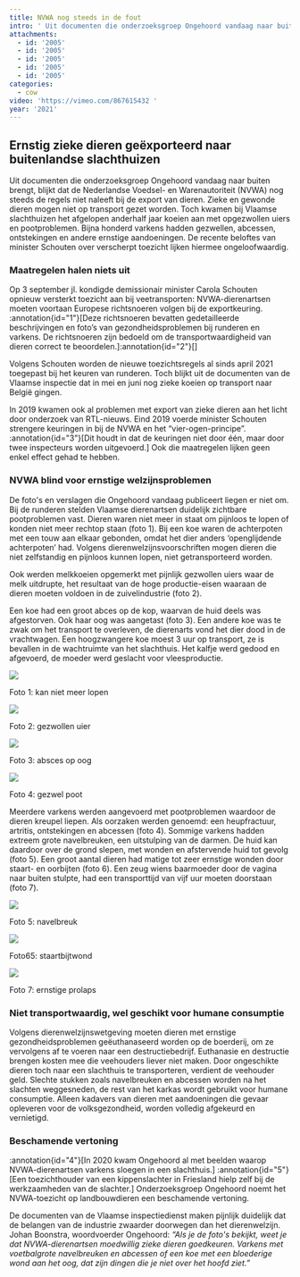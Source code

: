 ```yaml
---
title: NVWA nog steeds in de fout
intro: ' Uit documenten die onderzoeksgroep Ongehoord vandaag naar buiten brengt, blijkt dat de Nederlandse Voedsel- en warenautoriteit (NVWA), nog steeds zieke en gewonde dieren goedkeurt voor export. Het afgelopen jaar werden meerdere dieren met ernstige aandoenigen naar Vlaamse slachthuizen getransporteerd.'
attachments:
  - id: '2005'
  - id: '2005'
  - id: '2005'
  - id: '2005'
  - id: '2005'
categories:
  - cow
video: 'https://vimeo.com/867615432 '
year: '2021'
---
```

## Ernstig zieke dieren geëxporteerd naar buitenlandse slachthuizen

Uit documenten die onderzoeksgroep Ongehoord vandaag naar buiten brengt, blijkt dat de Nederlandse Voedsel- en Warenautoriteit (NVWA) nog steeds de regels niet naleeft bij de export van dieren. Zieke en gewonde dieren mogen niet op transport gezet worden. Toch kwamen bij Vlaamse slachthuizen het afgelopen anderhalf jaar koeien aan met opgezwollen uiers en pootproblemen. Bijna honderd varkens hadden gezwellen, abcessen, ontstekingen en andere ernstige aandoeningen. De recente beloftes van minister Schouten over verscherpt toezicht lijken hiermee ongeloofwaardig.

### Maatregelen halen niets uit

Op 3 september jl. kondigde demissionair minister Carola Schouten opnieuw versterkt toezicht aan bij veetransporten: NVWA\-dierenartsen moeten voortaan Europese richtsnoeren volgen bij de exportkeuring. :annotation{id="1"}[Deze richtsnoeren bevatten gedetailleerde beschrijvingen en foto’s van gezondheidsproblemen bij runderen en varkens. De richtsnoeren zijn bedoeld om de transportwaardigheid van dieren correct te beoordelen.]:annotation{id="2"}[]

Volgens Schouten worden de nieuwe toezichtsregels al sinds april 2021 toegepast bij het keuren van runderen. Toch blijkt uit de documenten van de Vlaamse inspectie dat in mei en juni nog zieke koeien op transport naar België gingen.

In 2019 kwamen ook al problemen met export van zieke dieren aan het licht door onderzoek van RTL-nieuws. Eind 2019 voerde minister Schouten strengere keuringen in bij de NVWA en het “vier-ogen-principe”. :annotation{id="3"}[Dit houdt in dat de keuringen niet door één, maar door twee inspecteurs worden uitgevoerd.] Ook die maatregelen lijken geen enkel effect gehad te hebben.

### NVWA blind voor ernstige welzijnsproblemen

De foto's en verslagen die Ongehoord vandaag publiceert liegen er niet om. Bij de runderen stelden Vlaamse dierenartsen duidelijk zichtbare pootproblemen vast. Dieren waren niet meer in staat om pijnloos te lopen of konden niet meer rechtop staan (foto 1). Bij een koe waren de achterpoten met een touw aan elkaar gebonden, omdat het dier anders ‘openglijdende achterpoten’ had. Volgens dierenwelzijnsvoorschriften mogen dieren die niet zelfstandig en pijnloos kunnen lopen, niet getransporteerd worden.

Ook werden melkkoeien opgemerkt met pijnlijk gezwollen uiers waar de melk uitdrupte, het resultaat van de hoge productie-eisen waaraan de dieren moeten voldoen in de zuivelindustrie (foto 2).

Een koe had een groot abces op de kop, waarvan de huid deels was afgestorven. Ook haar oog was aangetast (foto 3). Een andere koe was te zwak om het transport te overleven, de dierenarts vond het dier dood in de vrachtwagen. Een hoogzwangere koe moest 3 uur op transport, ze is bevallen in de wachtruimte van het slachthuis. Het kalfje werd gedood en afgevoerd, de moeder werd geslacht voor vleesproductie.

![](https://rest.ongehoord.info/wp-content/uploads/2021/09/Foto-1-kan-niet-rechtop-2.jpg)

Foto 1: kan niet meer lopen

![](https://rest.ongehoord.info/wp-content/uploads/2021/09/Foto-2-gezwollen-uier-2.jpg)

Foto 2: gezwollen uier

![](https://rest.ongehoord.info/wp-content/uploads/2021/09/Foto-3-abces-kop-oog-2.jpg)

Foto 3: absces op oog

![](https://rest.ongehoord.info/wp-content/uploads/2021/09/Foto-4-gezwel-poot-1.jpg)

Foto 4: gezwel poot

Meerdere varkens werden aangevoerd met pootproblemen waardoor de dieren kreupel liepen. Als oorzaken werden genoemd: een heupfractuur, artritis, ontstekingen en abcessen (foto 4). Sommige varkens hadden extreem grote navelbreuken, een uitstulping van de darmen. De huid kan daardoor over de grond slepen, met wonden en afstervende huid tot gevolg (foto 5). Een groot aantal dieren had matige tot zeer ernstige wonden door staart- en oorbijten (foto 6). Een zeug wiens baarmoeder door de vagina naar buiten stulpte, had een transporttijd van vijf uur moeten doorstaan (foto 7).

![](https://rest.ongehoord.info/wp-content/uploads/2021/09/Foto-5-navelbreuk-1-859x1024.jpg)

Foto 5: navelbreuk

![](https://rest.ongehoord.info/wp-content/uploads/2021/09/Foto-6-staartbijtwonde-1.jpg)

Foto65: staartbijtwond

![](https://rest.ongehoord.info/wp-content/uploads/2021/09/Foto-7-ernstige-prolaps-1-860x1024.jpg)

Foto 7: ernstige prolaps

### Niet transportwaardig, wel geschikt voor humane consumptie

Volgens dierenwelzijnswetgeving moeten dieren met ernstige gezondheidsproblemen geëuthanaseerd worden op de boerderij, om ze vervolgens af te voeren naar een destructiebedrijf. Euthanasie en destructie brengen kosten mee die veehouders liever niet maken. Door ongeschikte dieren toch naar een slachthuis te transporteren, verdient de veehouder geld. Slechte stukken zoals navelbreuken en abcessen worden na het slachten weggesneden, de rest van het karkas wordt gebruikt voor humane consumptie. Alleen kadavers van dieren met aandoeningen die gevaar opleveren voor de volksgezondheid, worden volledig afgekeurd en vernietigd.

### Beschamende vertoning

:annotation{id="4"}[In 2020 kwam Ongehoord al met beelden waarop NVWA\-dierenartsen varkens sloegen in een slachthuis.] :annotation{id="5"}[Een toezichthouder van een kippenslachter in Friesland hielp zelf bij de werkzaamheden van de slachter.] Onderzoeksgroep Ongehoord noemt het NVWA\-toezicht op landbouwdieren een beschamende vertoning.

De documenten van de Vlaamse inspectiedienst maken pijnlijk duidelijk dat de belangen van de industrie zwaarder doorwegen dan het dierenwelzijn. Johan Boonstra, woordvoerder Ongehoord: _“Als je de foto's bekijkt, weet je dat NVWA\-dierenartsen moedwillig zieke dieren goedkeuren. Varkens met voetbalgrote navelbreuken en abcessen of een koe met een bloederige wond aan het oog, dat zijn dingen die je niet over het hoofd ziet.”_
